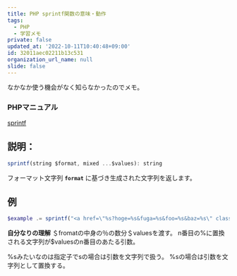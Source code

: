 ```yaml
---
title: PHP sprintf関数の意味・動作
tags:
  - PHP
  - 学習メモ
private: false
updated_at: '2022-10-11T10:40:48+09:00'
id: 32011aec02211b13c531
organization_url_name: null
slide: false
---
```

なかなか使う機会がなく知らなかったのでメモ。

### PHPマニュアル

[sprintf](https://www.php.net/manual/ja/function.sprintf.php)

## 説明：

```jsx
sprintf(string $format, mixed ...$values): string
```

フォーマット文字列 **`format`** に基づき生成された文字列を返します。

## 例

```php
$example .= sprintf("<a href=\"%s?hoge=%s&fuga=%s&foo=%s&baz=%s\" class=\"%s\">", "hoge", $fuga, $foo, $baz, $boo, $bar);
```

**自分なりの理解**
＄fromatの中身の％の数分＄valuesを渡す。
n番目の%に置換される文字列が$valuesのn番目のあたる引数。

%sみたいなのは指定子でsの場合は引数を文字列で扱う。
%sの場合は引数を文字列として置換する。
